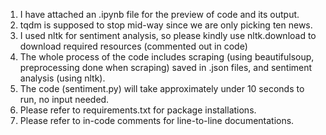 1. I have attached an .ipynb file for the preview of code and its output.
2. tqdm is supposed to stop mid-way since we are only picking ten news.
3. I used nltk for sentiment analysis, so please kindly use nltk.download to download required resources (commented out in code)
4. The whole process of the code includes scraping (using beautifulsoup, preprocessing done when scraping) saved in .json files, and sentiment analysis (using nltk).
5. The code (sentiment.py) will take approximately under 10 seconds to run, no input needed.
6. Please refer to requirements.txt for package installations.
7. Please refer to in-code comments for line-to-line documentations.